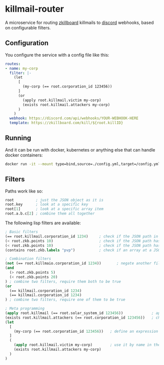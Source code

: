 # killmail-router 

A microservice for routing [zkillboard](https://zkillbord.com) killmails to [discord](https://discord.com) webhooks, based on configurable filters.

## Configuration

You configure the service with a config file like this:

```yaml
routes:
- name: my-corp
  filter: |-
    (let
      [
        (my-corp (== root.corporation_id 123456))
      ]
      (or
        (apply root.killmail.victim my-corp)
        (exists root.killmail.attackers my-corp)
      )
    )
  webhook: https://discord.com/api/webhooks/YOUR-WEBHOOK-HERE
  template: https://zkillboard.com/kill/${root.killID}
```

## Running

And it can be run with docker, kubernetes or anything else that can handle docker containers:

```sh
docker run -it --mount type=bind,source=./config.yml,target=/config.yml  andimiller/killmail-router:@VERSION@ /config.yml your-zkillboard-queue-id
```

## Filters

Paths work like so:
```lisp
root          ; just the JSON object as it is
root.key      ; look at a specific key
root[1]       ; look at a specific array item
root.a.b.c[2] ; combine them all together
```

The following lisp filters are available:

```lisp
; Basic filters
(== root.killmail.corporation_id 1234)     ; check if the JSON path in the killmail is equal to this value
(< root.zkb.points 10)                     ; check if the JSON path has a numerical value above 10
(< root.zkb.points 10)                     ; check if the JSON path has a numerical value below 10
(contains root.zkb.labels "pvp")           ; check if an array at a JSON path contains a value

; Combination filters
(not (== root.killmaio.corporation_id 1234))       ; negate another filter, check if it's not true
(and 
  (> root.zkb.points 5)
  (< root.zkb.points 20)
) ; combine two filters, require them both to be true
(or 
  (== killmail.corporation_id 1234)
  (== killmail.corporation_id 1234)
) ; combine two filters, require one of them to be true

; Meta programming
(apply root.killmail (== root.solar_system_id 123456))             ; apply an expression to a specific subpath
(exists root.killmail.attackers (== root.corporation_id 123456))   ; check if any items in an array satisfy an expression 
(let
  [
    (my-corp (== root.corporation_id 123456))   ; define an expression called my-corp
  ]
  (
    (apply root.killmail.victim my-corp)        ; use it by name in the body of the let
    (exists root.killmail.attackers my-corp)    
  )
)
```

